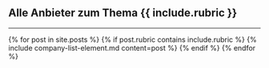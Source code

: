 <h2>Alle Anbieter zum Thema {{ include.rubric }}</h2>
<hr />
{% for post in site.posts %} {% if post.rubric contains include.rubric %} {% include
company-list-element.md content=post %} {% endif %} {% endfor %}
